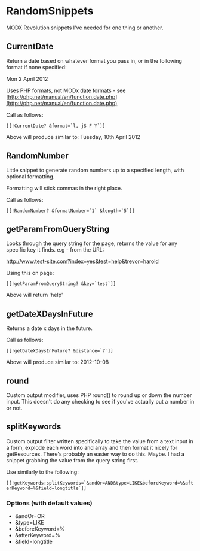 # RandomSnippets

MODX Revolution snippets I've needed for one thing or another.


## CurrentDate

Return a date based on whatever format you pass in, or in the following format if none specified:

Mon 2 April 2012

Uses PHP formats, not MODx date formats - see [http://php.net/manual/en/function.date.php](http://php.net/manual/en/function.date.php)

Call as follows:

```[[!CurrentDate? &format=`l, jS F Y`]]```

Above will produce similar to: Tuesday, 10th April 2012


## RandomNumber

Little snippet to generate random numbers up to a specified length, with optional formatting.

Formatting will stick commas in the right place.

Call as follows:

```[[!RandomNumber? &formatNumber=`1` &length=`5`]]```


## getParamFromQueryString

Looks through the query string for the page, returns the value for any specific key it finds. e.g - from the URL:

http://www.test-site.com?index=yes&test=help&trevor=harold

Using this on page:

```[[!getParamFromQueryString? &key=`test`]]```

Above will return 'help'


## getDateXDaysInFuture

Returns a date x days in the future.

Call as follows:

```[[!getDateXDaysInFuture? &distance=`7`]]```

Above will produce similar to: 2012-10-08


## round

Custom output modifier, uses PHP round() to round up or down the number input. This doesn't do any checking to see if you've actually put a number in or not.

## splitKeywords

Custom output filter written specifically to take the value from a text input in a form, explode each word into and array and then format it nicely for getResources. There's probably an easier way to do this. Maybe. I had a snippet grabbing the value from the query string first.

Use similarly to the following:

```[[!getKeywords:splitKeywords=`&andOr=AND&type=LIKE&beforeKeyword=%&afterKeyword=%&field=longtitle`]]```

### Options (with default values)

* &andOr=OR
* &type=LIKE
* &beforeKeyword=%
* &afterKeyword=%
* &field=longtitle
